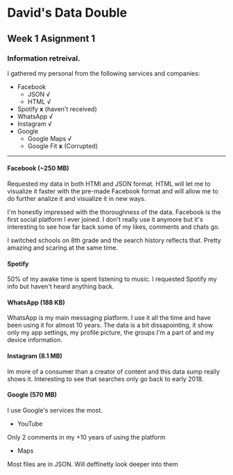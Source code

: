 # David's Data Double

## Week 1 Asignment 1


### Information retreival. 

I gathered my personal from the following services and companies:

* Facebook
  * JSON √
  * HTML √
* Spotify **x** (haven't received)
* WhatsApp √
* Instagram √
* Google
  * Google Maps √
  * Google Fit **x** (Corrupted)
  
  
---

#### Facebook (~250 MB)


Requested my data in both HTMl and JSON format. HTML will let me to visualize it faster with the pre-made Facebook format and
will allow me to do further analize it and visualize it in new ways.

I'm honestly impressed with the thoroughness of the data. Facebook is the first social platform I ever joined. I don't really use it anymore
but it's interesting to see how far back some of my likes, comments and chats go.

I switched schools on 8th grade and the search history reflects that. Pretty amazing and scaring at the same time.


#### Spotify

50% of my awake time is spent listening to music. I requested Spotify my info but haven't heard anything back.

#### WhatsApp (188 KB)

WhatsApp is my main messaging platform. I use it all the time and have been using it for almost 10 years. The data is a bit dissapointing,
it show only my app settings, my profile picture, the groups I'm a part of and my device information.

#### Instagram (8.1 MB)

Im more of a consumer than a creator of content and this data sump really shows it. Interesting to see that searches only go back to early 2018.


#### Google (570 MB)

I use Google's services the most.

* YouTube

Only 2 comments in my +10 years of using the platform

* Maps

Most files are in JSON. Will deffinetly look deeper into them


